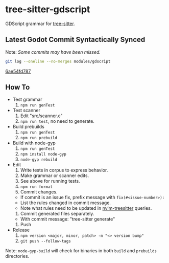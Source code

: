 tree-sitter-gdscript
====================

GDScript grammar for [tree-sitter][].

## Latest Godot Commit Syntactically Synced

Note: *Some commits may have been missed.*

```bash
git log --oneline --no-merges modules/gdscript
```

[6ae54fd787](https://github.com/godotengine/godot/commits/6ae54fd787)

## How To

- Test grammar
  1. `npm run genTest`
- Test scanner
  1. Edit "src/scanner.c"
  1. `npm run test`, no need to generate.
- Build prebuilds
  1. `npm run genTest`
  1. `npm run prebuild`
- Build with node-gyp
  1. `npm run genTest`
  1. `npm install node-gyp`
  1. `node-gyp rebuild`
- Edit
  1. Write tests in corpus to express behavior.
  1. Make grammar or scanner edits.
  1. See above for running tests.
  1. `npm run format`
  1. Commit changes.
    - If commit is an issue fix, prefix message with `fix(#<issue-number>):`
    - List the rules changed in commit message.
    - Note what rules need to be updated in [nvim-treesitter][] queries.
  1. Commit generated files separately.
    - With commit message: "tree-sitter generate"
  1. Push
- Release
  1. `npm version <major, minor, patch> -m "<> version bump"`
  1. `git push --follow-tags`

Note: `node-gyp-build` will check for binaries in both `build` and `prebuilds`
directories.

[tree-sitter]: https://github.com/tree-sitter/tree-sitter
[nvim-treesitter]: https://github.com/nvim-treesitter/nvim-treesitter
